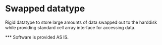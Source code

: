 # Swapped datatype

Rigid datatype to store large amounts of data swapped out to the harddisk while providing standard cell array interface for accessing data.

*** Software is provided AS IS.